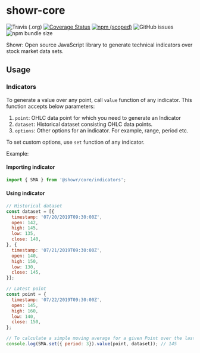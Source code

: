 # showr-core

![Travis (.org)](https://img.shields.io/travis/pratikgaloria/showr-core.svg)
[![Coverage Status](https://coveralls.io/repos/github/pratikgaloria/showr-core/badge.svg?branch=master)](https://coveralls.io/github/pratikgaloria/showr-core?branch=master)
[![npm (scoped)](https://img.shields.io/npm/v/@showr/core.svg)](https://www.npmjs.com/package/@showr/core)
![GitHub issues](https://img.shields.io/github/issues/pratikgaloria/showr-core.svg)
![npm bundle size](https://img.shields.io/bundlephobia/min/@showr/core.svg)

Showr: Open source JavaScript library to generate technical indicators over stock market data sets.

## Usage

### Indicators

To generate a value over any point, call `value` function of any indicator. This function accepts below parameters:

1. `point`: OHLC data point for which you need to generate an Indicator
2. `dataset`: Historical dataset consisting OHLC data points.
3. `options`: Other options for an indicator. For example, range, period etc.

To set custom options, use `set` function of any indicator.

Example:

#### Importing indicator

```JavaScript
import { SMA } from '@showr/core/indicators';
```

#### Using indicator

```JavaScript
// Historical dataset
const dataset = [{
  timestamp: '07/20/2019T09:30:00Z',
  open: 142,
  high: 145,
  low: 135,
  close: 140,
}, {
  timestamp: '07/21/2019T09:30:00Z',
  open: 140,
  high: 150,
  low: 130,
  close: 145,
}];

// Latest point
const point = {
  timestamp: '07/22/2019T09:30:00Z',
  open: 145,
  high: 160,
  low: 140,
  close: 150,
};

// To calculate a simple moving average for a given Point over the last 3 periods.
console.log(SMA.set({ period: 3}).value(point, dataset)); // 145

```
